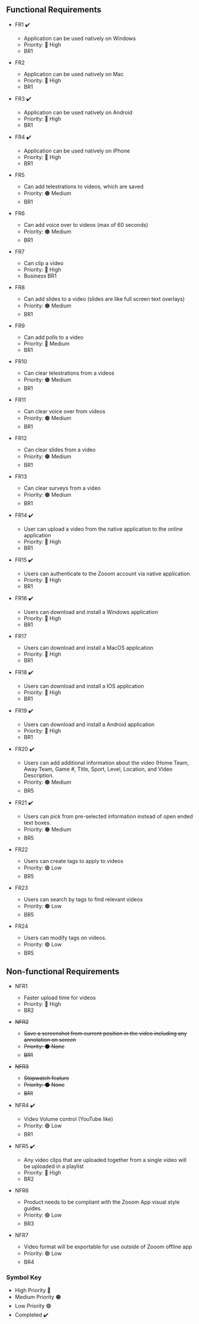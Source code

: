 ## Functional Requirements
* FR1 :heavy_check_mark:
  * Application can be used natively on Windows
  * Priority: :red_circle: High
  * BR1
  
* FR2
  * Application can be used natively on Mac
  * Priority: :red_circle: High
  * BR1
  
* FR3 :heavy_check_mark:
  * Application can be used natively on Android
  * Priority: :red_circle: High
  * BR1
  
* FR4 :heavy_check_mark:
  * Application can be used natively on iPhone
  * Priority: :red_circle: High
  * BR1
  
* FR5
  * Can add telestrations to videos, which are saved
  * Priority: :orange_circle: Medium
  * BR1
  
* FR6
  * Can add voice over to videos (max of 60 seconds)
  * Priority: :orange_circle: Medium
  * BR1
  
* FR7
  * Can clip a video
  * Priority: :red_circle: High
  * Business BR1
  
* FR8
  * Can add slides to a video (slides are like full screen text overlays)
  * Priority: :orange_circle: Medium
  * BR1
  
* FR9
  * Can add polls to a video
  * Priority: :red_circle: Medium
  * BR1
  
* FR10
  * Can clear telestrations from a videos
  * Priority: :orange_circle: Medium
  * BR1
  
* FR11
  * Can clear voice over from videos
  * Priority: :orange_circle: Medium
  * BR1
  
* FR12
  * Can clear slides from a video
  * Priority: :orange_circle: Medium
  * BR1
  
* FR13
  * Can clear surveys from a video
  * Priority: :orange_circle: Medium
  * BR1
  
* FR14 :heavy_check_mark:
  * User can upload a video from the native application to the online application
  * Priority: :red_circle: High
  * BR1
  
* FR15 :heavy_check_mark:
  * Users can authenticate to the Zooom account via native application
  * Priority: :red_circle: High
  * BR1
  
* FR16 :heavy_check_mark:
  * Users can download and install a Windows application 
  * Priority: :red_circle: High
  * BR1
  
* FR17
  * Users can download and install a MacOS application 
  * Priority: :red_circle: High
  * BR1
  
* FR18 :heavy_check_mark:
  * Users can download and install a IOS application 
  * Priority: :red_circle: High
  * BR1
 
* FR19 :heavy_check_mark:
  * Users can download and install a Android application 
  * Priority: :red_circle: High
  * BR1
  
* FR20 :heavy_check_mark:
  * Users can add additional information about the video (Home Team, Away Team, Game #, Title, Sport, Level, Location, and Video Description. 
  * Priority: :orange_circle: Medium
  * BR5
  
* FR21 :heavy_check_mark:
  * Users can pick from pre-selected information instead of open ended text boxes.
  * Priority: :orange_circle: Medium
  * BR5
  
* FR22
  * Users can create tags to apply to videos
  * Priority: :green_circle: Low
  * BR5
  
* FR23
  * Users can search by tags to find relevant videos
  * Priority: :orange_circle: Low
  * BR5
  
* FR24
  * Users can modify tags on videos.
  * Priority: :green_circle: Low
  * BR5

## Non-functional Requirements
* NFR1
  * Faster upload time for videos	
  * Priority: :red_circle: High
  * BR2

* ~~NFR2~~
  * ~~Save a screenshot from current position in the video including any annotation on screen~~
  * ~~Priority: :black_circle: None~~
  * ~~BR1~~

* ~~NFR3~~
  * ~~Stopwatch feature~~
  * ~~Priority: :black_circle: None~~
  * ~~BR1~~

* NFR4 :heavy_check_mark:
  * Video Volume control (YouTube like)
  * Priority: :green_circle: Low
  * BR1

* NFR5 :heavy_check_mark:
  * Any video clips that are uploaded together from a single video will be uploaded in a playlist	
  * Priority: :red_circle: High
  * BR2

* NFR6
  * Product needs to be compliant with the Zooom App visual style guides.
  * Priority: :green_circle: Low
  * BR3
  
* NFR7
  * Video format will be exportable for use outside of Zooom offline app
  * Priority: :green_circle: Low
  * BR4

### Symbol Key
* High Priority :red_circle:
* Medium Priority :orange_circle:
* Low Priority :green_circle:
* Completed :heavy_check_mark:
